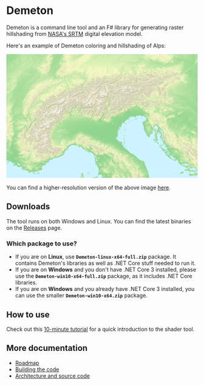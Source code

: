 # Demeton

Demeton is a command line tool and an F# library for generating raster hillshading from [NASA's SRTM](https://en.wikipedia.org/wiki/Shuttle_Radar_Topography_Mission) digital elevation model.

Here's an example of Demeton coloring and hillshading of Alps:

![Alps - elevation colored and hillshaded](docs/images/Alps-elecolor-igor-small.png)

You can find a higher-resolution version of the above image [here](docs/images/Alps-elecolor-igor-big.png).

## Downloads

The tool runs on both Windows and Linux. You can find the latest binaries on the [Releases](https://github.com/breki/demeton/releases/latest) page. 

### Which package to use?
- If you are on **Linux**, use **`Demeton-linux-x64-full.zip`** package. It contains Demeton's libraries as well as .NET Core stuff needed to run it.
- If you are on **Windows** and you don't have .NET Core 3 installed, please use the **`Demeton-win10-x64-full.zip`** package, as it includes .NET Core libraries.
- If you are on **Windows** and you already have .NET Core 3 installed, you can use the smaller **`Demeton-win10-x64.zip`** package.

## How to use

Check out this [10-minute tutorial](docs/Tutorial.md) for a quick introduction to the shader tool.

## More documentation
- [Roadmap](docs/Roadmap.md)
- [Building the code](docs/Building.md)
- [Architecture and source code](docs/Architecture.md)
